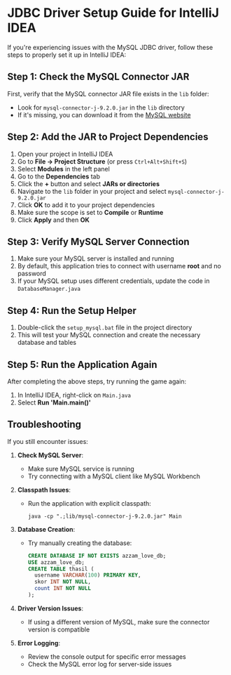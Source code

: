 # JDBC Driver Setup Guide for IntelliJ IDEA

If you're experiencing issues with the MySQL JDBC driver, follow these steps to properly set it up in IntelliJ IDEA:

## Step 1: Check the MySQL Connector JAR

First, verify that the MySQL connector JAR file exists in the `lib` folder:
- Look for `mysql-connector-j-9.2.0.jar` in the `lib` directory
- If it's missing, you can download it from the [MySQL website](https://dev.mysql.com/downloads/connector/j/)

## Step 2: Add the JAR to Project Dependencies

1. Open your project in IntelliJ IDEA
2. Go to **File → Project Structure** (or press `Ctrl+Alt+Shift+S`)
3. Select **Modules** in the left panel
4. Go to the **Dependencies** tab
5. Click the **+** button and select **JARs or directories**
6. Navigate to the `lib` folder in your project and select `mysql-connector-j-9.2.0.jar`
7. Click **OK** to add it to your project dependencies
8. Make sure the scope is set to **Compile** or **Runtime**
9. Click **Apply** and then **OK**

## Step 3: Verify MySQL Server Connection

1. Make sure your MySQL server is installed and running
2. By default, this application tries to connect with username **root** and no password
3. If your MySQL setup uses different credentials, update the code in `DatabaseManager.java`

## Step 4: Run the Setup Helper

1. Double-click the `setup_mysql.bat` file in the project directory
2. This will test your MySQL connection and create the necessary database and tables

## Step 5: Run the Application Again

After completing the above steps, try running the game again:
1. In IntelliJ IDEA, right-click on `Main.java`
2. Select **Run 'Main.main()'**

## Troubleshooting

If you still encounter issues:

1. **Check MySQL Server**: 
   - Make sure MySQL service is running
   - Try connecting with a MySQL client like MySQL Workbench

2. **Classpath Issues**:
   - Run the application with explicit classpath: 
     ```
     java -cp ".;lib/mysql-connector-j-9.2.0.jar" Main
     ```

3. **Database Creation**:
   - Try manually creating the database:
     ```sql
     CREATE DATABASE IF NOT EXISTS azzam_love_db;
     USE azzam_love_db;
     CREATE TABLE thasil (
       username VARCHAR(100) PRIMARY KEY,
       skor INT NOT NULL,
       count INT NOT NULL
     );
     ```

4. **Driver Version Issues**:
   - If using a different version of MySQL, make sure the connector version is compatible

5. **Error Logging**:
   - Review the console output for specific error messages
   - Check the MySQL error log for server-side issues
